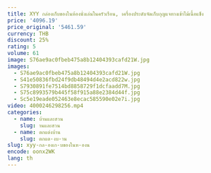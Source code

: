 ```yaml
---
title: XYY กล่องเก็บของในห้องนั่งเล่นในครัวเรือน, เครื่องประดับจัดเก็บกุญแจทางเข้าไม้เนื้อแข็ง
price: '4096.19'
price_original: '5461.59'
currency: THB
discount: 25%
rating: 5
volume: 61
image: S76ae9ac0fbeb475a8b12404393cafd21W.jpg
images:
  - S76ae9ac0fbeb475a8b12404393cafd21W.jpg
  - S41e50836fbd24f9db48494d4e2acd822w.jpg
  - S7930891fe7514bd8858729f1dcfaadd7M.jpg
  - S75c8993579b445f58f915a88e2384d44f.jpg
  - Sc5e19eade052463e8ecac585590e02e7i.jpg
video: 4000246298256.mp4
categories:
  - name: บ้านและสวน
    slug: านและสวน
  - name: ตกแต่งบ้าน
    slug: ตกแต-งบ-าน
slug: xyy-กล-องเก-บของในห-องน
encode: oonx2WK
lang: th
---
```

  